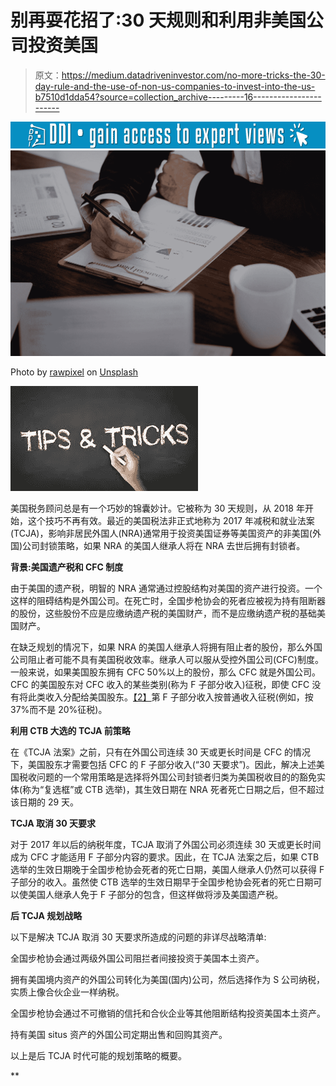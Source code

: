 # 别再耍花招了:30 天规则和利用非美国公司投资美国

> 原文：<https://medium.datadriveninvestor.com/no-more-tricks-the-30-day-rule-and-the-use-of-non-us-companies-to-invest-into-the-us-b7510d1dda54?source=collection_archive---------16----------------------->

[![](img/ea882d06bfa68142d7440974aad9a391.png)](http://www.track.datadriveninvestor.com/1B9E)![](img/0a71e7f6acea5bd9f03c777093f92abe.png)

Photo by [rawpixel](https://unsplash.com/@rawpixel?utm_source=medium&utm_medium=referral) on [Unsplash](https://unsplash.com?utm_source=medium&utm_medium=referral)

![](img/2e628982f115a230daaf194079117559.png)

美国税务顾问总是有一个巧妙的锦囊妙计。它被称为 30 天规则，从 2018 年开始，这个技巧不再有效。最近的美国税法非正式地称为 2017 年减税和就业法案(TCJA)，影响非居民外国人(NRA)通常用于投资美国证券等美国资产的非美国(外国)公司封锁策略，如果 NRA 的美国人继承人将在 NRA 去世后拥有封锁者。

**背景:美国遗产税和 CFC 制度**

由于美国的遗产税，明智的 NRA 通常通过控股结构对美国的资产进行投资。一个这样的阻碍结构是外国公司。在死亡时，全国步枪协会的死者应被视为持有阻断器的股份，这些股份不应是应缴纳遗产税的美国财产，而不是应缴纳遗产税的基础美国财产。

在缺乏规划的情况下，如果 NRA 的美国人继承人将拥有阻止者的股份，那么外国公司阻止者可能不具有美国税收效率。继承人可以服从受控外国公司(CFC)制度。一般来说，如果美国股东拥有 CFC 50%以上的股份，那么 CFC 就是外国公司。CFC 的美国股东对 CFC 收入的某些类别(称为 F 子部分收入)征税，即使 CFC 没有将此类收入分配给美国股东。[【2】](#_ftn2)第 F 子部分收入按普通收入征税(例如，按 37%而不是 20%征税)。

**利用 CTB 大选的 TCJA 前策略**

在《TCJA 法案》之前，只有在外国公司连续 30 天或更长时间是 CFC 的情况下，美国股东才需要包括 CFC 的 F 子部分收入(“30 天要求”)。因此，解决上述美国税收问题的一个常用策略是选择将外国公司封锁者归类为美国税收目的的豁免实体(称为“复选框”或 CTB 选举)，其生效日期在 NRA 死者死亡日期之后，但不超过该日期的 29 天。

**TCJA 取消 30 天要求**

对于 2017 年以后的纳税年度，TCJA 取消了外国公司必须连续 30 天或更长时间成为 CFC 才能适用 F 子部分内容的要求。因此，在 TCJA 法案之后，如果 CTB 选举的生效日期晚于全国步枪协会死者的死亡日期，美国人继承人仍然可以获得 F 子部分的收入。虽然使 CTB 选举的生效日期早于全国步枪协会死者的死亡日期可以使美国人继承人免于 F 子部分的包含，但这样做将涉及美国遗产税。

**后 TCJA 规划战略**

以下是解决 TCJA 取消 30 天要求所造成的问题的非详尽战略清单:

全国步枪协会通过两级外国公司阻拦者间接投资于美国本土资产。

拥有美国境内资产的外国公司转化为美国(国内)公司，然后选择作为 S 公司纳税，实质上像合伙企业一样纳税。

全国步枪协会通过不可撤销的信托和合伙企业等其他阻断结构投资美国本土资产。

持有美国 situs 资产的外国公司定期出售和回购其资产。

以上是后 TCJA 时代可能的规划策略的概要。

**